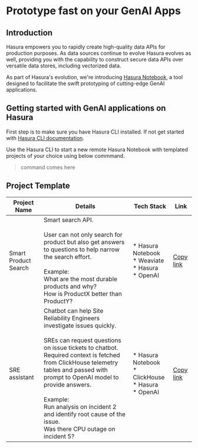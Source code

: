 # Prototype fast on your GenAI Apps

## Introduction
Hasura empowers you to rapidly create high-quality data APIs for production purposes. As data sources continue to evolve Hasura evolves as well, providing you with the capability to construct secure data APIs over versatile data stores, including vectorized data.

As part of Hasura's evolution, we're introducing [Hasura Notebook](), a tool designed to facilitate the swift prototyping of cutting-edge GenAI applications.

## Getting started with GenAI applications on Hasura
First step is to make sure you have Hasura CLI installed. If not get started with [Hasura CLI documentation]().

Use the Hasura CLI to start a new remote Hasura Notebook with templated projects of your choice using below commmand.

> command comes here 

## Project Template


| Project Name| Details| Tech Stack | Link|
|---|---|---|--|
Smart Product Search | Smart search API.<br><br>User can not only search for product but also get answers to questions to help narrow the search effort.<br><br>Example:<br>What are the most durable products and why?<br>How is ProductX better than ProductY?| * Hasura Notebook<br>* Weaviate<br>* Hasura<br>* OpenAI| [Copy link](https://github.com/hasura/GenAI-Demos/tree/project/smart_product_search)|
|SRE assistant| Chatbot can help Site Reliability Engineers investigate issues quickly.<br><br>SREs can request questions on issue tickets to chatbot. Required context is fetched from ClickHouse telemetry tables and passed with prompt to OpenAI model to provide answers.<br><br>Example:<br>Run analysis on incident 2 and identify root cause of the issue.<br>Was there CPU outage on incident 5?| * Hasura Notebook<br>* ClickHouse<br>* Hasura<br>* OpenAI|[Copy link](https://github.com/hasura/GenAI-Demos/tree/project/clickhouse_sre_assistant)|

